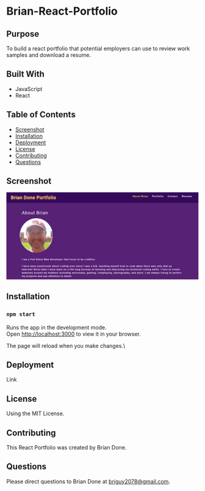 # Brian-React-Portfolio

## Purpose 
To build a react portfolio that potential employers can use to review work samples and download a resume.

## Built With
* JavaScript
* React

## Table of Contents
* [Screenshot](#screenshot)
* [Installation](#installation)
* [Deployment](#deployment)
* [License](#license)
* [Contributing](#contributing)
* [Questions](#questions)

## Screenshot
![Alt Brian Done React Portfolio Screenshot](https://github.com/bdoneq7/brian-react-portfolio/blob/main/assets/images/screenshot.PNG?raw=true "Brian Done React Portfolio Screenshot")

## Installation 
### `npm start`

Runs the app in the development mode.\
Open [http://localhost:3000](http://localhost:3000) to view it in your browser.

The page will reload when you make changes.\


## Deployment 

Link
## License 
Using the MIT License.

## Contributing 
This React Portfolio was created by Brian Done. 

## Questions
Please direct questions to Brian Done at briguy2078@gmail.com. 